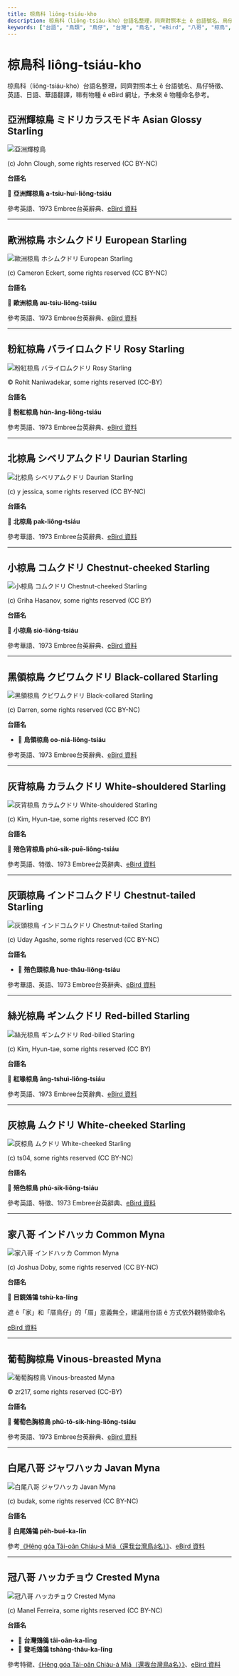 ```yaml
---
title: 椋鳥科 liông-tsiáu-kho
description: 椋鳥科（liông-tsiáu-kho）台語名整理，同齊對照本土 ê 台語號名、鳥仔特徵、英語、日語、華語翻譯，嘛有物種 ê eBird 網址，予未來 ê 物種命名參考。
keywords: ["台語", "鳥類", "鳥仔", "台灣", "鳥名", "eBird", "八哥", "椋鳥", "鵁鴒"]
---
```


# 椋鳥科 liông-tsiáu-kho

椋鳥科（liông-tsiáu-kho）台語名整理，同齊對照本土 ê 台語號名、鳥仔特徵、英語、日語、華語翻譯，嘛有物種 ê eBird 網址，予未來 ê 物種命名參考。

## 亞洲輝椋鳥 ミドリカラスモドキ Asian Glossy Starling

![亞洲輝椋鳥](https://inaturalist-open-data.s3.amazonaws.com/photos/59310977/medium.jpg)

(c) John Clough, some rights reserved (CC BY-NC)

**台語名**

🎯 **亞洲輝椋鳥 a-tsiu-hui-liông-tsiáu**

參考英語、1973 Embree台英辭典、[eBird 資料](https://ebird.org/species/asgsta1)

---

## 歐洲椋鳥 ホシムクドリ European Starling

![歐洲椋鳥 ホシムクドリ European Starling](https://inaturalist-open-data.s3.amazonaws.com/photos/112860960/medium.jpg)

(c) Cameron Eckert, some rights reserved (CC BY-NC)

**台語名**

🎯 **歐洲椋鳥 au-tsiu-liông-tsiáu**

參考英語、1973 Embree台英辭典、[eBird 資料](https://ebird.org/species/eursta)

---

## 粉紅椋鳥 バライロムクドリ Rosy Starling

![粉紅椋鳥 バライロムクドリ Rosy Starling](https://inaturalist-open-data.s3.amazonaws.com/photos/459865557/medium.jpeg)

© Rohit Naniwadekar, some rights reserved (CC-BY)

**台語名**

🎯 **粉紅椋鳥 hún-âng-liông-tsiáu**

參考英語、1973 Embree台英辭典、[eBird 資料](https://ebird.org/species/rossta2)

---

## 北椋鳥 シベリアムクドリ Daurian Starling

![北椋鳥 シベリアムクドリ Daurian Starling](https://inaturalist-open-data.s3.amazonaws.com/photos/179215594/medium.jpeg)

(c) y jessica, some rights reserved (CC BY-NC)

**台語名**

🎯 **北椋鳥 pak-liông-tsiáu**

參考華語、1973 Embree台英辭典、[eBird 資料](https://ebird.org/species/dausta1)

---

## 小椋鳥 コムクドリ Chestnut-cheeked Starling

![小椋鳥 コムクドリ Chestnut-cheeked Starling](https://inaturalist-open-data.s3.amazonaws.com/photos/135435728/medium.jpg)

(c) Griha Hasanov, some rights reserved (CC BY)

**台語名**

🎯 **小椋鳥 sió-liông-tsiáu**

參考華語、1973 Embree台英辭典、[eBird 資料](https://ebird.org/species/chcsta1)

---

## 黑領椋鳥 クビワムクドリ Black-collared Starling

![黑領椋鳥 クビワムクドリ Black-collared Starling](https://inaturalist-open-data.s3.amazonaws.com/photos/146525/medium.jpg)

(c) Darren, some rights reserved (CC BY-NC)

**台語名**

- 🎯 **烏領椋鳥 oo-niá-liông-tsiáu**

參考英語、1973 Embree台英辭典、[eBird 資料](https://ebird.org/species/bkcsta1)

---

## 灰背椋鳥 カラムクドリ White-shouldered Starling

![灰背椋鳥 カラムクドリ White-shouldered Starling](https://inaturalist-open-data.s3.amazonaws.com/photos/2781305/medium.jpg)

(c) Kim, Hyun-tae, some rights reserved (CC BY)

**台語名**

🎯 **殕色背椋鳥 phú-sik-puē-liông-tsiáu**

參考英語、特徵、1973 Embree台英辭典、[eBird 資料](https://ebird.org/species/whssta2)

---

## 灰頭椋鳥 インドコムクドリ Chestnut-tailed Starling

![灰頭椋鳥 インドコムクドリ Chestnut-tailed Starling](https://inaturalist-open-data.s3.amazonaws.com/photos/89729965/medium.jpg)

(c) Uday Agashe, some rights reserved (CC BY-NC)

**台語名**

- 🎯 **殕色頭椋鳥 hue-thâu-liông-tsiáu**

參考華語、英語、1973 Embree台英辭典、[eBird 資料](https://ebird.org/species/chtsta2)

---

## 絲光椋鳥 ギンムクドリ Red-billed Starling

![絲光椋鳥 ギンムクドリ Red-billed Starling](https://inaturalist-open-data.s3.amazonaws.com/photos/2722579/medium.jpg)

(c) Kim, Hyun-tae, some rights reserved (CC BY)

**台語名**

🎯 **紅喙椋鳥 âng-tshuì-liông-tsiáu**

參考英語、1973 Embree台英辭典、[eBird 資料](https://ebird.org/species/rebsta1)

---

## 灰椋鳥 ムクドリ White-cheeked Starling

![灰椋鳥 ムクドリ White-cheeked Starling](https://inaturalist-open-data.s3.amazonaws.com/photos/151623881/medium.jpg)

(c) ts04, some rights reserved (CC BY-NC)

**台語名**

🎯 **殕色椋鳥 phú-sik-liông-tsiáu**

參考英語、特徵、1973 Embree台英辭典、[eBird 資料](https://ebird.org/species/whcsta1)

---

## 家八哥 インドハッカ Common Myna

![家八哥 インドハッカ Common Myna](https://inaturalist-open-data.s3.amazonaws.com/photos/40176800/medium.jpeg)

(c) Joshua Doby, some rights reserved (CC BY-NC)

**台語名**

🎯 **目鏡鵁鴒 tshù-ka-līng**

遮 ê「家」和「厝鳥仔」的「厝」意義無仝，建議用台語 ê 方式依外觀特徵命名

[eBird 資料](https://ebird.org/species/commyn)

---

## 葡萄胸椋鳥 Vinous-breasted Myna

![葡萄胸椋鳥 Vinous-breasted Myna](https://inaturalist-open-data.s3.amazonaws.com/photos/450128929/medium.jpeg)

© zr217, some rights reserved (CC-BY)

**台語名**

🎯 **葡萄色胸椋鳥 phû-tô-sik-hing-liông-tsiáu**

參考英語、1973 Embree台英辭典、[eBird 資料](https://ebird.org/species/vibsta4)

---

## 白尾八哥 ジャワハッカ Javan Myna

![白尾八哥 ジャワハッカ Javan Myna](https://inaturalist-open-data.s3.amazonaws.com/photos/6931082/medium.jpg)

(c) budak, some rights reserved (CC BY-NC)

**台語名**

🎯 **白尾鵁鴒 pe̍h-bué-ka-līn**

參考[《Hêng góa Tâi-oân Chiáu-á Miâ（還我台灣鳥á名）》](https://siaulahjih.github.io/TaiOanChiauA/)、[eBird 資料](https://ebird.org/species/whvmyn)

---

## 冠八哥 ハッカチョウ Crested Myna

![冠八哥 ハッカチョウ Crested Myna](https://inaturalist-open-data.s3.amazonaws.com/photos/126315754/medium.jpeg)

(c) Manel Ferreira, some rights reserved (CC BY-NC)

**台語名**

- 🎯 **台灣鵁鴒 tâi-oân-ka-līng**
- 🎯 **聳毛鵁鴒 tshàng-thâu-ka-līng**

參考特徵、[《Hêng góa Tâi-oân Chiáu-á Miâ（還我台灣鳥á名）》](https://siaulahjih.github.io/TaiOanChiauA/)、[eBird 資料](https://ebird.org/species/cremyn)
